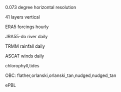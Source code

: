 0.073 degree horizontal resolution

41 layers vertical

ERA5 forcings hourly

JRA55-do river daily

TRMM rainfall daily

ASCAT winds daily

chlorophyll,tides

OBC: flather,orlanski,orlanski_tan,nudged,nudged_tan

ePBL
